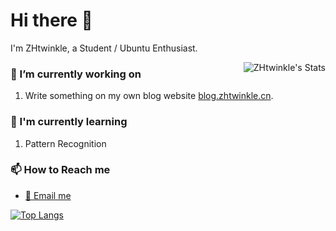 # Hi there :wave:

I'm ZHtwinkle, a Student / Ubuntu Enthusiast.

<img  src="https://github-readme-stats-nine-black-27.vercel.app/api?username=ZHtwinkle&theme=onedark&show_icons=true" alt="ZHtwinkle's Stats" align="right"/>



### :telescope: I’m currently working on

1. Write something on my own blog website [blog.zhtwinkle.cn](https://blog.zhtwinkle.cn).

### :seedling: I'm currently learning

1. Pattern Recognition

### :mailbox: How to Reach me

- [:email: Email me](mailto:ZHtwinkle@outlook.com)

[![Top Langs](https://github-readme-stats.vercel.app/api/top-langs/?username=ZHtwinkle&layout=compact&theme=radical)](https://github.com/ZHtwinkle/github-readme-stats)
